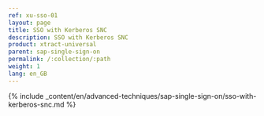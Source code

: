 ```yaml
---
ref: xu-sso-01
layout: page
title: SSO with Kerberos SNC
description: SSO with Kerberos SNC
product: xtract-universal
parent: sap-single-sign-on
permalink: /:collection/:path
weight: 1
lang: en_GB
---
```

{% include _content/en/advanced-techniques/sap-single-sign-on/sso-with-kerberos-snc.md %}